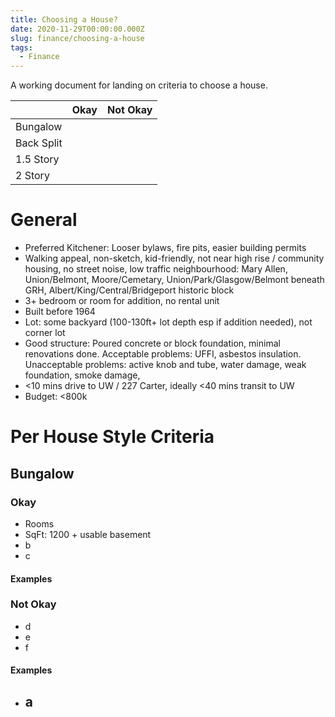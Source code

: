 ```yaml
---
title: Choosing a House?
date: 2020-11-29T00:00:00.000Z
slug: finance/choosing-a-house
tags:
  - Finance
---
```


A working document for landing on criteria to choose a house.

|            | Okay | Not Okay |
|------------|------|----------|
| Bungalow   |      |          |
| Back Split |      |          |
| 1.5 Story  |      |          |
| 2 Story    |      |          |

# General
* Preferred Kitchener: Looser bylaws, fire pits, easier building permits
* Walking appeal, non-sketch, kid-friendly, not near high rise / community housing, no street noise, low traffic neighbourhood: Mary Allen, Union/Belmont, Moore/Cemetary, Union/Park/Glasgow/Belmont beneath GRH, Albert/King/Central/Bridgeport historic block
* 3+ bedroom or room for addition, no rental unit
* Built before 1964
* Lot: some backyard (100-130ft+ lot depth esp if addition needed), not corner lot
* Good structure: Poured concrete or block foundation, minimal renovations done. Acceptable problems: UFFI, asbestos insulation. Unacceptable problems: active knob and tube, water damage, weak foundation, smoke damage,
* <10 mins drive to UW / 227 Carter, ideally <40 mins transit to UW
* Budget: <800k

# Per House Style Criteria
## Bungalow
### Okay
- Rooms
- SqFt: 1200 + usable basement
- b
- c
#### Examples
### Not Okay
- d
- e
- f

#### Examples
- a
	- 
